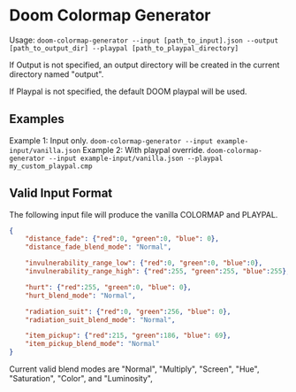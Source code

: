 # Doom Colormap Generator

Usage: `doom-colormap-generator --input [path_to_input].json --output [path_to_output_dir] --playpal [path_to_playpal_directory]`

If Output is not specified, an output directory will be created in the current directory named "output".

If Playpal is not specified, the default DOOM playpal will be used.

## Examples

Example 1: Input only. `doom-colormap-generator --input example-input/vanilla.json`
Example 2: With playpal override. `doom-colormap-generator --input example-input/vanilla.json --playpal my_custom_playpal.cmp`

## Valid Input Format

The following input file will produce the vanilla COLORMAP and PLAYPAL.
```json
{
    "distance_fade": {"red":0, "green":0, "blue": 0},
    "distance_fade_blend_mode": "Normal",

    "invulnerability_range_low": {"red":0, "green":0, "blue":0},
    "invulnerability_range_high": {"red":255, "green":255, "blue":255},

    "hurt": {"red":255, "green":0, "blue": 0},
    "hurt_blend_mode": "Normal",

    "radiation_suit": {"red":0, "green":256, "blue": 0},
    "radiation_suit_blend_mode": "Normal",

    "item_pickup": {"red":215, "green":186, "blue": 69},
    "item_pickup_blend_mode": "Normal"
}
```

Current valid blend modes are "Normal", "Multiply", "Screen", "Hue", "Saturation", "Color", and "Luminosity",